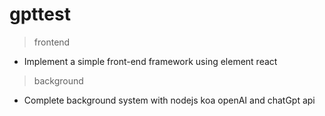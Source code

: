 # gpttest

> frontend

* Implement a simple front-end framework using element react

> background

* Complete background system with nodejs koa openAI and chatGpt api 
